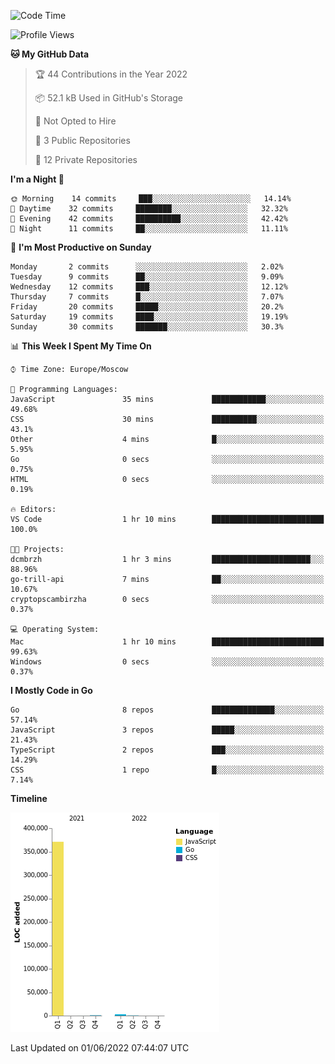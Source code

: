 <!--START_SECTION:waka-->
![Code Time](http://img.shields.io/badge/Code%20Time-318%20hrs%2019%20mins-blue)

![Profile Views](http://img.shields.io/badge/Profile%20Views-0-blue)

**🐱 My GitHub Data** 

> 🏆 44 Contributions in the Year 2022
 > 
> 📦 52.1 kB Used in GitHub's Storage 
 > 
> 🚫 Not Opted to Hire
 > 
> 📜 3 Public Repositories 
 > 
> 🔑 12 Private Repositories  
 > 
**I'm a Night 🦉** 

```text
🌞 Morning    14 commits     ███░░░░░░░░░░░░░░░░░░░░░░   14.14% 
🌆 Daytime    32 commits     ████████░░░░░░░░░░░░░░░░░   32.32% 
🌃 Evening    42 commits     ██████████░░░░░░░░░░░░░░░   42.42% 
🌙 Night      11 commits     ██░░░░░░░░░░░░░░░░░░░░░░░   11.11%

```
📅 **I'm Most Productive on Sunday** 

```text
Monday       2 commits      ░░░░░░░░░░░░░░░░░░░░░░░░░   2.02% 
Tuesday      9 commits      ██░░░░░░░░░░░░░░░░░░░░░░░   9.09% 
Wednesday    12 commits     ███░░░░░░░░░░░░░░░░░░░░░░   12.12% 
Thursday     7 commits      █░░░░░░░░░░░░░░░░░░░░░░░░   7.07% 
Friday       20 commits     █████░░░░░░░░░░░░░░░░░░░░   20.2% 
Saturday     19 commits     ████░░░░░░░░░░░░░░░░░░░░░   19.19% 
Sunday       30 commits     ███████░░░░░░░░░░░░░░░░░░   30.3%

```


📊 **This Week I Spent My Time On** 

```text
⌚︎ Time Zone: Europe/Moscow

💬 Programming Languages: 
JavaScript               35 mins             ████████████░░░░░░░░░░░░░   49.68% 
CSS                      30 mins             ██████████░░░░░░░░░░░░░░░   43.1% 
Other                    4 mins              █░░░░░░░░░░░░░░░░░░░░░░░░   5.95% 
Go                       0 secs              ░░░░░░░░░░░░░░░░░░░░░░░░░   0.75% 
HTML                     0 secs              ░░░░░░░░░░░░░░░░░░░░░░░░░   0.19%

🔥 Editors: 
VS Code                  1 hr 10 mins        █████████████████████████   100.0%

🐱‍💻 Projects: 
dcmbrzh                  1 hr 3 mins         ██████████████████████░░░   88.96% 
go-trill-api             7 mins              ██░░░░░░░░░░░░░░░░░░░░░░░   10.67% 
cryptopscambirzha        0 secs              ░░░░░░░░░░░░░░░░░░░░░░░░░   0.37%

💻 Operating System: 
Mac                      1 hr 10 mins        █████████████████████████   99.63% 
Windows                  0 secs              ░░░░░░░░░░░░░░░░░░░░░░░░░   0.37%

```

**I Mostly Code in Go** 

```text
Go                       8 repos             ██████████████░░░░░░░░░░░   57.14% 
JavaScript               3 repos             █████░░░░░░░░░░░░░░░░░░░░   21.43% 
TypeScript               2 repos             ███░░░░░░░░░░░░░░░░░░░░░░   14.29% 
CSS                      1 repo              █░░░░░░░░░░░░░░░░░░░░░░░░   7.14%

```


**Timeline**

![Chart not found](https://raw.githubusercontent.com/jeezft/jeezft/main/charts/bar_graph.png) 


 Last Updated on 01/06/2022 07:44:07 UTC
<!--END_SECTION:waka-->
